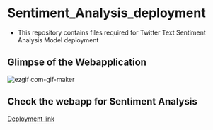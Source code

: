 # Sentiment_Analysis_deployment
- This repository contains files required for Twitter Text Sentiment Analysis Model deployment

## Glimpse of the Webapplication
![ezgif com-gif-maker](https://user-images.githubusercontent.com/65168906/97790532-45f8d080-1bef-11eb-89da-168c372fbb5f.gif)

## Check the webapp for Sentiment Analysis
[Deployment link](https://sentimentanalysisdatatwitter.herokuapp.com/)
